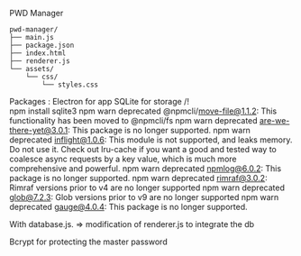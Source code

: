 PWD Manager

``` text
pwd-manager/
├── main.js
├── package.json
├── index.html
├── renderer.js
└── assets/
    └── css/
        └── styles.css
```

Packages : 
Electron for app
SQLite for storage
/!\
npm install sqlite3
npm warn deprecated @npmcli/move-file@1.1.2: This functionality has been moved to @npmcli/fs
npm warn deprecated are-we-there-yet@3.0.1: This package is no longer supported.
npm warn deprecated inflight@1.0.6: This module is not supported, and leaks memory. Do not use it. Check out lru-cache if you want a good and tested 
way to coalesce async requests by a key value, which is much more comprehensive and powerful.
npm warn deprecated npmlog@6.0.2: This package is no longer supported.
npm warn deprecated rimraf@3.0.2: Rimraf versions prior to v4 are no longer supported
npm warn deprecated glob@7.2.3: Glob versions prior to v9 are no longer supported
npm warn deprecated gauge@4.0.4: This package is no longer supported.

With database.js.
=> modification of renderer.js to integrate the db 

Bcrypt for protecting the master password